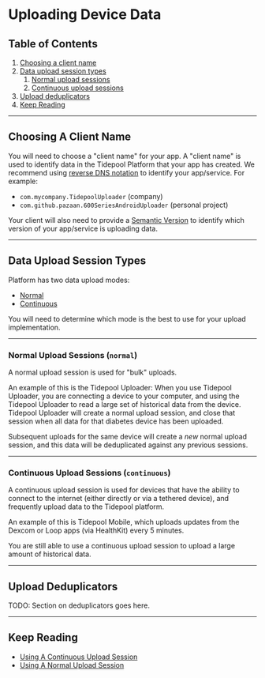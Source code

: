 # Uploading Device Data

## Table of Contents

1. [Choosing a client name](#choosing-a-client-name)
2. [Data upload session types](#data-upload-session-types)
    1. [Normal upload sessions](#normal-upload-sessions-normal)
    2. [Continuous upload sessions](#continuous-upload-sessions-continuous)
3. [Upload deduplicators](#upload-deduplicators)
4. [Keep Reading](#keep-reading)

---

## Choosing A Client Name

You will need to choose a "client name" for your app. A "client name" is used to identify data in the Tidepool Platform that your app has created.
We recommend using [reverse DNS notation](https://en.wikipedia.org/wiki/Reverse_domain_name_notation) to identify your app/service. For example:

* `com.mycompany.TidepoolUploader` (company)
* `com.github.pazaan.600SeriesAndroidUploader` (personal project)

Your client will also need to provide a [Semantic Version](https://semver.org/) to identify which version of your app/service is uploading data.

---

## Data Upload Session Types

Platform has two data upload modes:

* [Normal](./uploading-device-data/normal.md)
* [Continuous](./uploading-device-data/continuous.md)

You will need to determine which mode is the best to use for your upload implementation.

---

### Normal Upload Sessions (`normal`)

A normal upload session is used for "bulk" uploads.

An example of this is the Tidepool Uploader: When you use Tidepool Uploader, you are connecting a device to your computer, and using the Tidepool Uploader to read a large set of historical data from the device. Tidepool Uploader will create a normal upload session, and close that session when all data for that diabetes device has been uploaded.

Subsequent uploads for the same device will create a _new_ normal upload session, and this data will be deduplicated against any previous sessions.

---

### Continuous Upload Sessions (`continuous`)

A continuous upload session is used for devices that have the ability to connect to the internet (either directly or via a tethered device), and frequently upload data to the Tidepool platform.

An example of this is Tidepool Mobile, which uploads updates from the Dexcom or Loop apps (via HealthKit) every 5 minutes.

You are still able to use a continuous upload session to upload a large amount of historical data.

---

## Upload Deduplicators

TODO: Section on deduplicators goes here.

---

## Keep Reading

* [Using A Continuous Upload Session](./uploading-device-data/continuous.md)
* [Using A Normal Upload Session](./uploading-device-data/normal.md)
